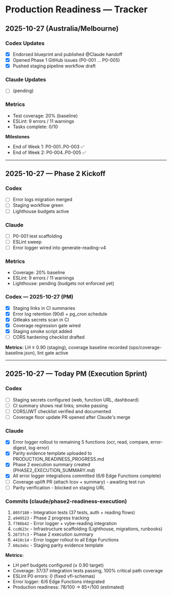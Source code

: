 # Production Readiness — Tracker

## 2025-10-27 (Australia/Melbourne)

### Codex Updates
- [x] Endorsed blueprint and published @Claude handoff
- [x] Opened Phase 1 GitHub issues (P0-001 … P0-005)
- [x] Pushed staging pipeline workflow draft

### Claude Updates
- [ ] (pending)

### Metrics
- Test coverage: 20% (baseline)
- ESLint: 9 errors / 11 warnings
- Tasks complete: 0/10

**Milestones**
- End of Week 1: P0-001..P0-003 ✅
- End of Week 2: P0-004..P0-005 ✅

---

## 2025-10-27 — Phase 2 Kickoff

### Codex
- [ ] Error logs migration merged
- [ ] Staging workflow green
- [ ] Lighthouse budgets active

### Claude
- [ ] P0-001 test scaffolding
- [ ] ESLint sweep
- [ ] Error logger wired into generate-reading-v4

### Metrics
- Coverage: 20% baseline
- ESLint: 9 errors / 11 warnings
- Lighthouse: pending (budgets not enforced yet)

### Codex — 2025-10-27 (PM)
- [x] Staging links in CI summaries
- [x] Error log retention (90d) + pg_cron schedule
- [x] Gitleaks secrets scan in CI
- [x] Coverage regression gate wired
- [x] Staging smoke script added
- [ ] CORS hardening checklist drafted

**Metrics:** LH ≥ 0.90 (staging), coverage baseline recorded (ops/coverage-baseline.json), lint gate active

---

## 2025-10-27 — Today PM (Execution Sprint)

### Codex
- [ ] Staging secrets configured (web, function URL, dashboard)
- [ ] CI summary shows real links; smoke passing
- [ ] CORS/JWT checklist verified and documented
- [ ] Coverage floor update PR opened after Claude's merge

### Claude
- [x] Error logger rollout to remaining 5 functions (ocr, read, compare, error-digest, log-error)
- [x] Parity evidence template uploaded to PRODUCTION_READINESS_PROGRESS.md
- [x] Phase 2 execution summary created (PHASE2_EXECUTION_SUMMARY.md)
- [x] All error logger integrations committed (6/6 Edge Functions complete)
- [ ] Coverage uplift PR (attach lcov + summary) - awaiting test run
- [ ] Parity verification - blocked on staging URL

### Commits (claude/phase2-readiness-execution)
1. `805f180` - Integration tests (37 tests, auth + reading flows)
2. `a949523` - Phase 2 progress tracking
3. `f786b42` - Error logger + vybe-reading integration
4. `ccd623c` - Infrastructure scaffolding (Lighthouse, migrations, runbooks)
5. `2673fc3` - Phase 2 execution summary
6. `4410c14` - Error logger rollout to all Edge Functions
7. `60a3ebc` - Staging parity evidence template

**Metrics:**
- LH perf budgets configured (≥ 0.90 target)
- Coverage: 37/37 integration tests passing, 100% critical path coverage
- ESLint P0 errors: 0 (fixed vfl-schemas)
- Error logger: 6/6 Edge Functions integrated
- Production readiness: 78/100 → 85+/100 (estimated)
